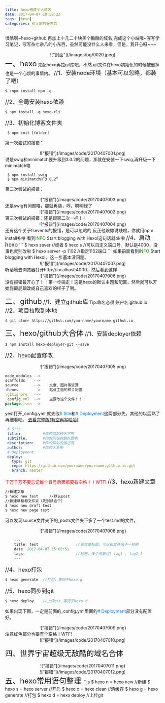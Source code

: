 ```yaml
---
title: hexo搭建个人博客
date: 2017-04-07 10:58:23
tags: [hexo]
categories: 别人家的好东西
---
```

很酷啊~hexo+github,再加上十几二十块买个酷酷的域名,完成这个小站哦~写写学习笔记，写写杂七杂八的小东西，虽然可能没什么人来看，但是，我开心呀~~~
<div align=center>
![“封面”](/images/bg/0020.jpeg)
</div>
<!--more-->
<font size=5>一、hexo</font>
先配hexo再拉git库吧，不然.git文件在hexo初始化的时候被删掉也是一个心烦的事情内。
<font size=4>//1、安装node环境（基本可以忽略，都装了吧）</font>

```
$ cnpm install npm -g
```
<font size=4>//2、全局安装hexo依赖</font> 
```
$ npm install -g hexo-cli
```
<font size=4>//3、初始化博客文件夹</font>
```
 $ npm init [folder]
```
第一次尝试的报错：
<div align=center>
![“报错”](/images/code/20170407001.png)
</div>
说是swig和minimatch要升级到3.0.2的问题，那就在安装一下swig,再升级一下minimatch咯

```
 $ npm install swig
 $ npm minimatch@”3.0.2”
```
第二次尝试的报错：
<div align=center>
![“报错”](/images/code/20170407003.png)
</div>
还是swig有问题咯，那就再装，哼，明明绿了
<div align=center>
![“报错”](/images/code/20170407002.png)
</div>
第三次尝试的报错：还是跟第二次一样！！
<div align=center>
![“报错”](/images/code/20170407004.png)
</div>
还有这个关于fsevents的报错，是可以忽略的
反正他跟你说缺啥，你就用npm install补啥
看到<font color='green'>INFO</font> Start blogging with Hexo!这句话就ok啦
<font size=4>//4、启动hexo</font>
```
 $ hexo sever
 //或者
 $ hexo s
 //可以自定义端口号，默认是4000，没事也就别改啦
 $ hexo server -p 1102  //指定1102端口
```
如果前面看到<font color='green'>INFO</font> Start blogging with Hexo!，这一步基本没问题。
<div align=center>
![“报错”](/images/code/20170407007.png)
</div>
听话地去浏览器打开http://localhost:4000，然后看到这样
<div align=center>
![“报错”](/images/code/20170407006.png)
</div>
没有报错最开心了！！第一步搞定！这是hexo的默认主题和配置，然后就可以开始屁颠屁颠改成自己喜欢的样子了咧。

<font size=5>二、github</font>
<font size=4>//1、建立github库</font>
Tip:命名必须 账户名.github.io
<font size=4>//2、项目拉取到本地</font> 
```
$ git clone https://github.com/yourname/yourname.github.io
```
<font size=5>三、hexo/github大合体</font>
<font size=4>//1、安装deployer依赖</font>

```
$ npm install hexo-deployer-git --save
```

<font size=4>//2、hexo配置修改</font>
<div align=center>
![“报错”](/images/code/20170407005.png)
</div>

```js
node_modules -->
scaffolds    -->
source       -->    文章、图片等资源
themes       -->    站点主题的相关配置
.gitignore   -->
_config.yml  -->    主要改这个文件！！！
package.json -->
```
yes!打开_config.yml,就先改<font color='#0080ff'># Site</font>和<font color='#0080ff'># Deployment</font>这两部分先，其他的以后熟了再细看吧。
[去看完整版(有空再写哈哈)](有空再写哈哈)
```yml [_config.yml]
 # Site
 title:          #你的网站的名字咧
 subtitle:       #你的网站的副标题咧
 description:    #你的网站的描述咧
 author:         #你的大名咧
 # Deployment
 deploy:
   type: git
   repo: https://github.com/yourname/yourname.github.io.git
   branch: master
```
<font color='red'>千万千万不要忘记每个冒号后面都要有空格！！WTF!</font>
<font size=4>//3、hexo新建文章</font>
```cmd
//新建文章
$ hexo new test     //默认post
//新建草稿和文件夹（先别试这个）
$ hexo new draft test
$ hexo new page test
```
可以发现source文件夹下的_posts文件夹下多了一个test.md的文件，
<div align=center>
![“报错”](/images/code/20170407008.png)
</div>

```js [test.md]
    ---
    title: test                 //该文章标题，可以和文件名不一样的
    date: 2017-04-07 15:00:51
    tags:                       //标签，多个用数组[ tag1 , tag2 ]
    ---
```
<font size=4>//4、hexo打包</font>
```js 
$ hexo generate  //打包，等同于hexo g
```
<font size=4>//5、hexo同步到git</font>
```js 
$ hexo deploy    //上传git,等同于hexo d
```
如果出现下图，一定是前面的_config.yml里面的<font color='#0080ff'># Deployment</font>部分没有配置好。
<div align=center>
![“报错”](/images/code/20170407009.png)
</div>
注意红色部分也要有个空格！WTF!
<div align=center>
![“报错”](/images/code/20170407010.png)
</div>

<font size=5>四、世界宇宙超级无敌酷的域名合体</font>
<div align=center>
![“报错”](/images/code/20170407011.png)
</div>
<div align=center>
![“报错”](/images/code/20170407012.png)
</div>
<font size=5>五、hexo常用语句整理</font>
```js
$ hexo n  =  hexo new       //新建
$ hexo s  =  hexo server    //开启
$ hexo c  =  hexo clean     //清缓存   
$ hexo g  =  hexo generate  //打包
$ hexo d  =  hexo deploy    //上传git

```